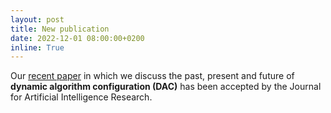 ```yaml
---
layout: post
title: New publication
date: 2022-12-01 08:00:00+0200
inline: True
---
```


Our [recent paper](https://www.jair.org/index.php/jair/article/view/13922) in which we discuss the past, present and future of **dynamic algorithm configuration (DAC)** has been accepted by the Journal for Artificial Intelligence Research.
